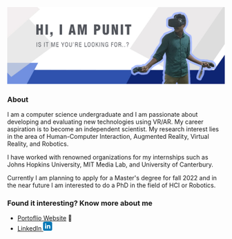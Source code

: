 <img src="https://github.com/pkunjam/pkunjam/blob/master/punit.jpg" width="800" />

### About

I am a computer science undergraduate and I am passionate about developing and evaluating new technologies using VR/AR. My career aspiration is to become an independent scientist. My research interest lies in the area of Human-Computer Interaction, Augmented Reality, Virtual Reality, and Robotics.

I have worked with renowned organizations for my internships such as Johns Hopkins University, MIT Media Lab, and University of Canterbury.

Currently I am planning to apply for a Master's degree for fall 2022 and in the near future I am interested to do a PhD in the field of HCI or Robotics.

### Found it interesting? Know more about me

* [Portoflio Website](https://pkunjam.github.io/) 💼
* <a href="https://www.linkedin.com/in/pkunjam/">
  LinkedIn <img width="21px" src="https://raw.githubusercontent.com/edent/SuperTinyIcons/099dc12b59179d07d534069bc8551718f786d91a/images/svg/linkedin.svg" /> 
  </a> 
